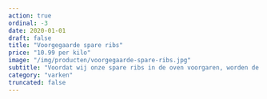 ```yaml
---
action: true
ordinal: -3
date: 2020-01-01
draft: false
title: "Voorgegaarde spare ribs"
price: "10.99 per kilo"
image: "/img/producten/voorgegaarde-spare-ribs.jpg"
subtitle: "Voordat wij onze spare ribs in de oven voorgaren, worden de spare ribs gemarineerd in een tumbler. Bij het tumblen wordt het vlees rondgedraaid en gekanteld in een grote ronde trommel. Doordat het product gaat rollen worden de spiercellen in het vlees geactiveerd, waardoor de eiwitten beter hun best doen. Zo zorgen zij voor een betere opname van de zelfgemaakte marinade. Dit maakt onze spare ribs de lekkerste spare ribs uit Noord-Holland!"
category: "varken"
truncated: false
---
```

